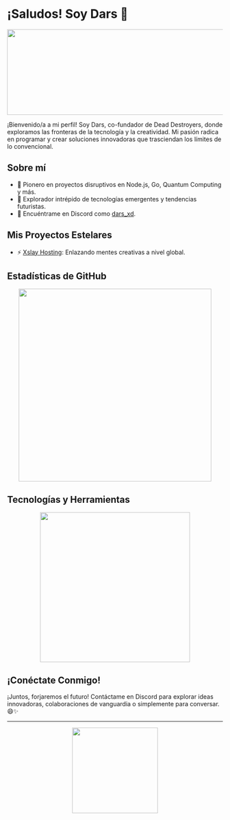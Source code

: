 # ¡Saludos! Soy Dars 👋

<p align="center">
  <img src="https://cdn.pfps.gg/banners/7961-rinrin.gif" width="600" height="200"/>
</p>

¡Bienvenido/a a mi perfil! Soy Dars, co-fundador de Dead Destroyers, donde exploramos las fronteras de la tecnología y la creatividad. Mi pasión radica en programar y crear soluciones innovadoras que trasciendan los límites de lo convencional.

## Sobre mí

- 🚀 Pionero en proyectos disruptivos en Node.js, Go, Quantum Computing y más.
- 🌌 Explorador intrépido de tecnologías emergentes y tendencias futuristas.
- 📡 Encuéntrame en Discord como [dars_xd](https://discord.com/users/1066121330161897572).

## Mis Proyectos Estelares

- ⚡️ [Xslay Hosting](https://github.com/Xslay-Hosting/xslay): Enlazando mentes creativas a nivel global.

## Estadísticas de GitHub

<p align="center">
  <img src="https://github-readme-stats.vercel.app/api?username=Bydars&show_icons=true&theme=onedark" width="450"/>
</p>

## Tecnologías y Herramientas

<p align="center">
  <img src="https://github-readme-stats.vercel.app/api/top-langs/?username=Bydars&layout=compact&theme=onedark" width="350"/>
</p>

## ¡Conéctate Conmigo!

¡Juntos, forjaremos el futuro! Contáctame en Discord para explorar ideas innovadoras, colaboraciones de vanguardia o simplemente para conversar. 😄✨

---

<p align="center">
  <img src="https://github.com/Bydars/Bydars/raw/main/assets/giphy.gif" width="200" height="200"/>
</p>


